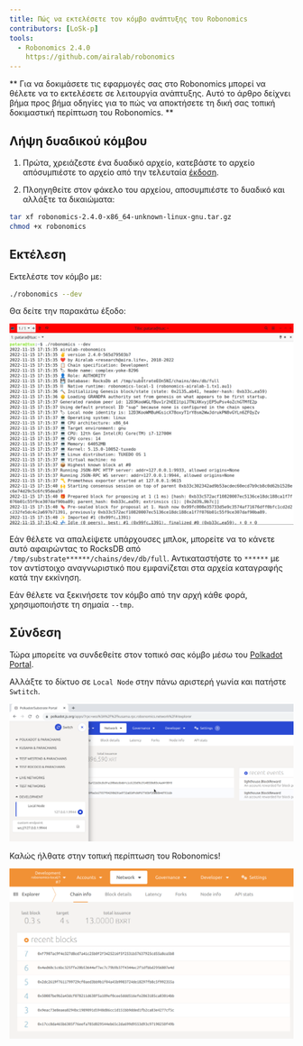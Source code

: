 ```yaml
---
title: Πώς να εκτελέσετε τον κόμβο ανάπτυξης του Robonomics
contributors: [LoSk-p]
tools:   
  - Robonomics 2.4.0
    https://github.com/airalab/robonomics
---
```


** Για να δοκιμάσετε τις εφαρμογές σας στο Robonomics μπορεί να θέλετε να το εκτελέσετε σε λειτουργία ανάπτυξης. Αυτό το άρθρο δείχνει βήμα προς βήμα 
οδηγίες για το πώς να αποκτήσετε τη δική σας τοπική δοκιμαστική περίπτωση του Robonomics. **


## Λήψη δυαδικού κόμβου

1. Πρώτα, χρειάζεστε ένα δυαδικό αρχείο, κατεβάστε το αρχείο απόσυμπιέστε το αρχείο από την τελευταία [έκδοση](https://github.com/airalab/robonomics/releases).

2. Πλοηγηθείτε στον φάκελο του αρχείου, αποσυμπιέστε το δυαδικό και αλλάξτε τα δικαιώματα:

```bash
tar xf robonomics-2.4.0-x86_64-unknown-linux-gnu.tar.gz
chmod +x robonomics
```

## Εκτέλεση

Εκτελέστε τον κόμβο με:

```bash
./robonomics --dev
```
Θα δείτε την παρακάτω έξοδο:

![robonomics](../images/dev-node/robonomics.png)

<robo-wiki-note type="note" title="From Scratch">

  Εάν θέλετε να απαλείψετε υπάρχουσες μπλοκ, μπορείτε να το κάνετε αυτό αφαιρώντας το RocksDB από `/tmp/substrate******/chains/dev/db/full`.
  Αντικαταστήστε το `******` με τον αντίστοιχο αναγνωριστικό που εμφανίζεται στα αρχεία καταγραφής κατά την εκκίνηση.

  Εάν θέλετε να ξεκινήσετε τον κόμβο από την αρχή κάθε φορά, χρησιμοποιήστε τη σημαία `--tmp`.

</robo-wiki-note>

## Σύνδεση

Τώρα μπορείτε να συνδεθείτε στον τοπικό σας κόμβο μέσω του [Polkadot Portal](https://polkadot.js.org/apps/#/explorer).

Αλλάξτε το δίκτυο σε `Local Node` στην πάνω αριστερή γωνία και πατήστε `Swtitch`.

![switch](../images/dev-node/portal.png)

Καλώς ήλθατε στην τοπική περίπτωση του Robonomics!

![local_node](../images/dev-node/dev-portal.png)


